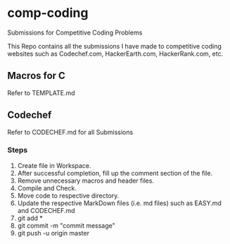 # comp-coding
Submissions for Competitive Coding Problems

This Repo contains all the submissions I have made to competitive coding websites such as Codechef.com, HackerEarth.com, HackerRank.com, etc.


## Macros for C 

Refer to TEMPLATE.md


## Codechef

Refer to CODECHEF.md for all Submissions


### Steps

1. Create file in Workspace.
2. After successful completion, fill up the comment section of the file.
3. Remove unnecessary macros and header files.
4. Compile and Check.
5. Move code to respective directory.
6. Update the respective MarkDown files (i.e. md files) such as EASY.md and CODECHEF.md
7. git add *
8. git commit -m "commit message"
9. git push -u origin master
